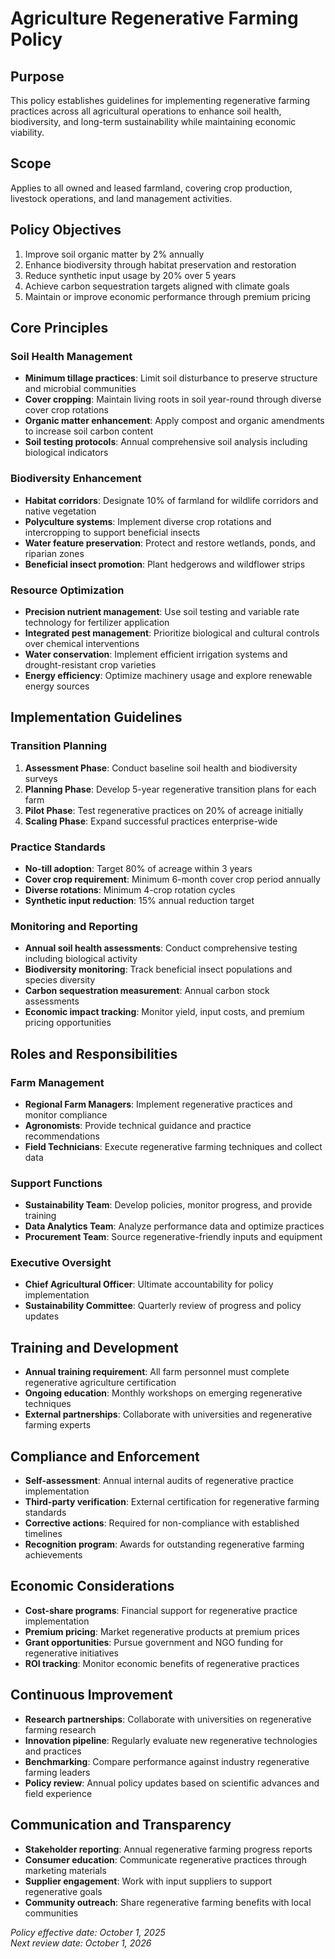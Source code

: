 # Agriculture Regenerative Farming Policy

## Purpose
This policy establishes guidelines for implementing regenerative farming practices across all agricultural operations to enhance soil health, biodiversity, and long-term sustainability while maintaining economic viability.

## Scope
Applies to all owned and leased farmland, covering crop production, livestock operations, and land management activities.

## Policy Objectives
1. Improve soil organic matter by 2% annually
2. Enhance biodiversity through habitat preservation and restoration
3. Reduce synthetic input usage by 20% over 5 years
4. Achieve carbon sequestration targets aligned with climate goals
5. Maintain or improve economic performance through premium pricing

## Core Principles

### Soil Health Management
- **Minimum tillage practices**: Limit soil disturbance to preserve structure and microbial communities
- **Cover cropping**: Maintain living roots in soil year-round through diverse cover crop rotations
- **Organic matter enhancement**: Apply compost and organic amendments to increase soil carbon content
- **Soil testing protocols**: Annual comprehensive soil analysis including biological indicators

### Biodiversity Enhancement
- **Habitat corridors**: Designate 10% of farmland for wildlife corridors and native vegetation
- **Polyculture systems**: Implement diverse crop rotations and intercropping to support beneficial insects
- **Water feature preservation**: Protect and restore wetlands, ponds, and riparian zones
- **Beneficial insect promotion**: Plant hedgerows and wildflower strips

### Resource Optimization
- **Precision nutrient management**: Use soil testing and variable rate technology for fertilizer application
- **Integrated pest management**: Prioritize biological and cultural controls over chemical interventions
- **Water conservation**: Implement efficient irrigation systems and drought-resistant crop varieties
- **Energy efficiency**: Optimize machinery usage and explore renewable energy sources

## Implementation Guidelines

### Transition Planning
1. **Assessment Phase**: Conduct baseline soil health and biodiversity surveys
2. **Planning Phase**: Develop 5-year regenerative transition plans for each farm
3. **Pilot Phase**: Test regenerative practices on 20% of acreage initially
4. **Scaling Phase**: Expand successful practices enterprise-wide

### Practice Standards
- **No-till adoption**: Target 80% of acreage within 3 years
- **Cover crop requirement**: Minimum 6-month cover crop period annually
- **Diverse rotations**: Minimum 4-crop rotation cycles
- **Synthetic input reduction**: 15% annual reduction target

### Monitoring and Reporting
- **Annual soil health assessments**: Conduct comprehensive testing including biological activity
- **Biodiversity monitoring**: Track beneficial insect populations and species diversity
- **Carbon sequestration measurement**: Annual carbon stock assessments
- **Economic impact tracking**: Monitor yield, input costs, and premium pricing opportunities

## Roles and Responsibilities

### Farm Management
- **Regional Farm Managers**: Implement regenerative practices and monitor compliance
- **Agronomists**: Provide technical guidance and practice recommendations
- **Field Technicians**: Execute regenerative farming techniques and collect data

### Support Functions
- **Sustainability Team**: Develop policies, monitor progress, and provide training
- **Data Analytics Team**: Analyze performance data and optimize practices
- **Procurement Team**: Source regenerative-friendly inputs and equipment

### Executive Oversight
- **Chief Agricultural Officer**: Ultimate accountability for policy implementation
- **Sustainability Committee**: Quarterly review of progress and policy updates

## Training and Development
- **Annual training requirement**: All farm personnel must complete regenerative agriculture certification
- **Ongoing education**: Monthly workshops on emerging regenerative techniques
- **External partnerships**: Collaborate with universities and regenerative farming experts

## Compliance and Enforcement
- **Self-assessment**: Annual internal audits of regenerative practice implementation
- **Third-party verification**: External certification for regenerative farming standards
- **Corrective actions**: Required for non-compliance with established timelines
- **Recognition program**: Awards for outstanding regenerative farming achievements

## Economic Considerations
- **Cost-share programs**: Financial support for regenerative practice implementation
- **Premium pricing**: Market regenerative products at premium prices
- **Grant opportunities**: Pursue government and NGO funding for regenerative initiatives
- **ROI tracking**: Monitor economic benefits of regenerative practices

## Continuous Improvement
- **Research partnerships**: Collaborate with universities on regenerative farming research
- **Innovation pipeline**: Regularly evaluate new regenerative technologies and practices
- **Benchmarking**: Compare performance against industry regenerative farming leaders
- **Policy review**: Annual policy updates based on scientific advances and field experience

## Communication and Transparency
- **Stakeholder reporting**: Annual regenerative farming progress reports
- **Consumer education**: Communicate regenerative practices through marketing materials
- **Supplier engagement**: Work with input suppliers to support regenerative goals
- **Community outreach**: Share regenerative farming benefits with local communities

*Policy effective date: October 1, 2025*  
*Next review date: October 1, 2026*